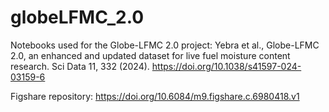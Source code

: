 # globeLFMC_2.0

Notebooks used for the Globe-LFMC 2.0 project:
Yebra et al., Globe-LFMC 2.0, an enhanced and updated dataset for live fuel moisture content research. Sci Data 11, 332 (2024). https://doi.org/10.1038/s41597-024-03159-6

Figshare repository: https://doi.org/10.6084/m9.figshare.c.6980418.v1

